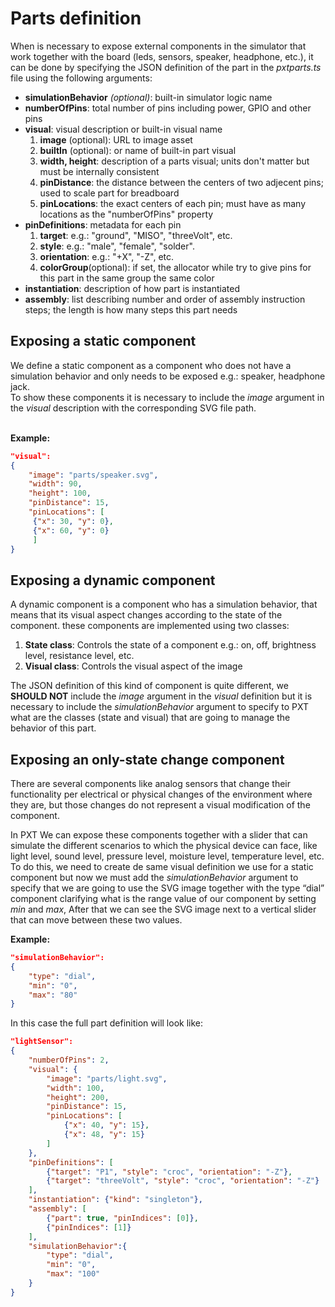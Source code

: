 
# Parts definition

When is necessary to expose external components in the simulator that work together with the board (leds, sensors, speaker, headphone, etc.), it can be done by specifying the JSON definition of the part in the *pxtparts.ts* file using the following arguments:

* **simulationBehavior** *(optional)*: built-in simulator logic name
* **numberOfPins**: total number of pins including power, GPIO and other pins
* **visual**: visual description or built-in visual name
    1. **image** (optional):  URL to image asset
    2. **builtIn** (optional): or name of built-in part visual
    3. **width, height**: description of a parts visual; units don't matter but must be internally consistent
    4. **pinDistance**: the distance between the centers of two adjecent pins; used to scale part for breadboard
    5. **pinLocations**: the exact centers of each pin; must have as many locations as the "numberOfPins" property
* **pinDefinitions**: metadata for each pin
    1. **target**: e.g.: "ground", "MISO", "threeVolt", etc.
    2. **style**: e.g.: "male", "female", "solder". 
    3. **orientation**: e.g.: "+X", "-Z", etc.
    4. **colorGroup**(optional): if set, the allocator while try to give pins for this part in the same group the same color
* **instantiation**: description of how part is instantiated
* **assembly**: list describing number and order of assembly instruction steps; the length is how many steps this part needs

## Exposing a static component

We define a static component as a component who does not have a simulation behavior and only needs to be exposed e.g.: speaker, headphone jack. <br/>
To show these components it is necessary to include the *image* argument in the *visual* description with the corresponding SVG file path. <br/>
<br/>

**Example:**

```json
"visual":
{
    "image": "parts/speaker.svg",
    "width": 90,
    "height": 100,
    "pinDistance": 15,
    "pinLocations": [
     {"x": 30, "y": 0},
     {"x": 60, "y": 0}
     ]
}
```

## Exposing a dynamic component

A dynamic component is a component who has a simulation behavior, that means that its visual aspect changes according to the state of the component.
these components are implemented using two classes:

1. **State class**:  Controls the state of a component e.g.: on, off, brightness level, resistance level, etc.
2. **Visual class**: Controls the visual aspect of the image

The JSON definition of this kind of component is quite different, we **SHOULD NOT** include the *image* argument in the *visual* definition but it is necessary to include the *simulationBehavior* argument to specify to PXT what are the classes (state and visual) that are going to manage the behavior of this part.

## Exposing an only-state change component

There are several components like analog sensors that change their functionality per electrical or physical changes of the environment where they are, but those changes do not represent a visual modification of the component.

In PXT We can expose these components together with a slider that can simulate the different scenarios to which the physical device can face, like light level, sound level, pressure level, moisture level, temperature level, etc. To do this, we need to create de same visual definition we use for a static component but now we must add the *simulationBehavior* argument to specify that we are going to use the SVG image together with the type “dial” component clarifying what is the range value of our component by setting *min* and *max*, After that we can see the SVG image next to a vertical slider that can move between these two values.

**Example:**
```json
"simulationBehavior":
{
    "type": "dial",
    "min": "0",
    "max": "80"
}
```
In this case the full part definition will look like:<br/>

```json
"lightSensor":
{
    "numberOfPins": 2,
    "visual": {
        "image": "parts/light.svg",
        "width": 100,
        "height": 200,
        "pinDistance": 15,
        "pinLocations": [
            {"x": 40, "y": 15},
            {"x": 48, "y": 15}
        ]
    },
    "pinDefinitions": [
        {"target": "P1", "style": "croc", "orientation": "-Z"},
        {"target": "threeVolt", "style": "croc", "orientation": "-Z"}
    ],
    "instantiation": {"kind": "singleton"},
    "assembly": [
        {"part": true, "pinIndices": [0]},
        {"pinIndices": [1]}
    ],
    "simulationBehavior":{
        "type": "dial",
        "min": "0",
        "max": "100"
    }
}
```
